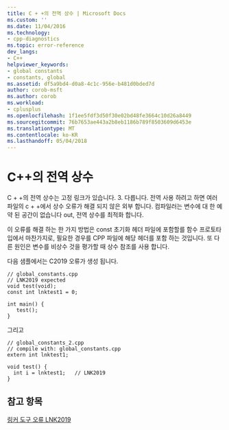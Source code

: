 ```yaml
---
title: C + +의 전역 상수 | Microsoft Docs
ms.custom: ''
ms.date: 11/04/2016
ms.technology:
- cpp-diagnostics
ms.topic: error-reference
dev_langs:
- C++
helpviewer_keywords:
- global constants
- constants, global
ms.assetid: df5a9bd4-d0a8-4c1c-956e-b481d0bded7d
author: corob-msft
ms.author: corob
ms.workload:
- cplusplus
ms.openlocfilehash: 1f1ee5fdf3d50f30e02bd48fe3664c10d26a8449
ms.sourcegitcommit: 76b7653ae443a2b8eb1186b789f8503609d6453e
ms.translationtype: MT
ms.contentlocale: ko-KR
ms.lasthandoff: 05/04/2018
---
```

# <a name="global-constants-in-c"></a>C++의 전역 상수
C + +의 전역 상수는 고정 링크가 있습니다. 3. 다릅니다. 전역 사용 하려고 하면 여러 파일의 c + +에서 상수 오류가 해결 되지 않은 외부 합니다. 컴파일러는 변수에 대 한 예약 된 공간이 없습니다 out, 전역 상수를 최적화 합니다.  
  
 이 오류를 해결 하는 한 가지 방법은 const 초기화 헤더 파일에 포함할를 함수 프로토타입에서 마찬가지로, 필요한 경우를 CPP 파일에 해당 헤더를 포함 하는 것입니다. 또 다른 원인은 변수를 비상수 것을 평가할 때 상수 참조를 사용 합니다.  
  
 다음 샘플에서는 C2019 오류가 생성 됩니다.  
  
```  
// global_constants.cpp  
// LNK2019 expected  
void test(void);  
const int lnktest1 = 0;  
  
int main() {  
   test();  
}  
```  
  
 그리고  
  
```  
// global_constants_2.cpp  
// compile with: global_constants.cpp  
extern int lnktest1;  
  
void test() {  
  int i = lnktest1;   // LNK2019  
}  
```  
  
## <a name="see-also"></a>참고 항목  
 [링커 도구 오류 LNK2019](../../error-messages/tool-errors/linker-tools-error-lnk2019.md)